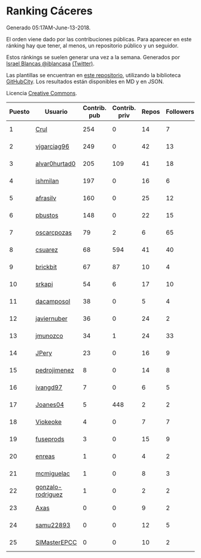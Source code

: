 # Ranking Cáceres

Generado 05:17AM-June-13-2018.

El orden viene dado por las contribuciones públicas. Para aparecer en este ránking hay que tener, al menos, un repositorio público y un seguidor.

Estos ránkings se suelen generar una vez a la semana. Generados por [Israel Blancas @iblancasa](https://github.com/iblancasa/) [(Twitter)](https://twitter.com/iblancasa).

Las plantillas se encuentran en [este repositorio](https://github.com/iblancasa/GH-Spanish-Ranking), utilizando la biblioteca [GitHubCity](https://github.com/iblancasa/GitHubCity). Los resultados están disponibles en MD y en JSON.

Licencia [Creative Commons](https://creativecommons.org/licenses/by/4.0/).

| Puesto   |  Usuario  | Contrib. pub | Contrib. priv |Repos| Followers | Desde |  Avatar  |
|----------|-----------|--------------|---------------|-----|-----------|-------|----------|
|1|[Crul](https://github.com/Crul)|254|0|14|7|2013-09-29|![Crul](https://avatars3.githubusercontent.com/u/5569741)|
|2|[vjgarciag96](https://github.com/vjgarciag96)|249|0|42|13|2016-07-01|![vjgarciag96](https://avatars2.githubusercontent.com/u/20244357)|
|3|[alvar0hurtad0](https://github.com/alvar0hurtad0)|205|109|41|18|2011-10-15|![alvar0hurtad0](https://avatars3.githubusercontent.com/u/1130114)|
|4|[ishmilan](https://github.com/ishmilan)|197|0|16|6|2014-10-07|![ishmilan](https://avatars1.githubusercontent.com/u/9059414)|
|5|[afrasilv](https://github.com/afrasilv)|160|0|25|12|2014-10-15|![afrasilv](https://avatars2.githubusercontent.com/u/9256924)|
|6|[pbustos](https://github.com/pbustos)|148|0|22|15|2013-12-06|![pbustos](https://avatars1.githubusercontent.com/u/6126487)|
|7|[oscarcpozas](https://github.com/oscarcpozas)|79|2|6|65|2013-01-27|![oscarcpozas](https://avatars3.githubusercontent.com/u/3399621)|
|8|[csuarez](https://github.com/csuarez)|68|594|41|40|2011-03-21|![csuarez](https://avatars3.githubusercontent.com/u/680660)|
|9|[brickbit](https://github.com/brickbit)|67|87|10|4|2016-06-02|![brickbit](https://avatars2.githubusercontent.com/u/19708065)|
|10|[srkapi](https://github.com/srkapi)|54|6|17|10|2015-02-08|![srkapi](https://avatars1.githubusercontent.com/u/10909126)|
|11|[dacamposol](https://github.com/dacamposol)|38|0|5|4|2016-01-27|![dacamposol](https://avatars3.githubusercontent.com/u/16921751)|
|12|[javiernuber](https://github.com/javiernuber)|36|0|24|2|2011-06-16|![javiernuber](https://avatars2.githubusercontent.com/u/854567)|
|13|[jmunozco](https://github.com/jmunozco)|34|1|24|33|2012-11-23|![jmunozco](https://avatars0.githubusercontent.com/u/2869841)|
|14|[JPery](https://github.com/JPery)|23|0|16|9|2015-02-18|![JPery](https://avatars0.githubusercontent.com/u/11062553)|
|15|[pedrojimenez](https://github.com/pedrojimenez)|8|0|14|8|2011-09-12|![pedrojimenez](https://avatars1.githubusercontent.com/u/1044532)|
|16|[ivangd97](https://github.com/ivangd97)|7|0|6|5|2014-05-06|![ivangd97](https://avatars1.githubusercontent.com/u/7497049)|
|17|[Joanes04](https://github.com/Joanes04)|5|448|2|2|2014-11-25|![Joanes04](https://avatars0.githubusercontent.com/u/9945959)|
|18|[Viokeoke](https://github.com/Viokeoke)|4|0|7|7|2015-10-23|![Viokeoke](https://avatars0.githubusercontent.com/u/15265427)|
|19|[fuseprods](https://github.com/fuseprods)|3|0|15|9|2012-12-15|![fuseprods](https://avatars0.githubusercontent.com/u/3052275)|
|20|[enreas](https://github.com/enreas)|1|0|4|2|2011-11-07|![enreas](https://avatars1.githubusercontent.com/u/1179213)|
|21|[mcmiguelac](https://github.com/mcmiguelac)|1|0|8|3|2014-05-07|![mcmiguelac](https://avatars2.githubusercontent.com/u/7512450)|
|22|[gonzalo-rodriguez](https://github.com/gonzalo-rodriguez)|1|0|2|2|2013-04-02|![gonzalo-rodriguez](https://avatars2.githubusercontent.com/u/4035127)|
|23|[Axas](https://github.com/Axas)|0|0|9|2|2015-03-04|![Axas](https://avatars3.githubusercontent.com/u/11320626)|
|24|[samu22893](https://github.com/samu22893)|0|0|12|5|2013-10-30|![samu22893](https://avatars1.githubusercontent.com/u/5812967)|
|25|[SIMasterEPCC](https://github.com/SIMasterEPCC)|0|0|10|2|2017-03-16|![SIMasterEPCC](https://avatars2.githubusercontent.com/u/26468069)|
